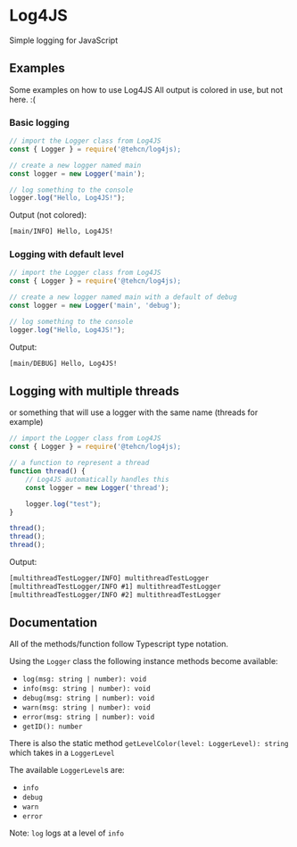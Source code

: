 # Log4JS

Simple logging for JavaScript

## Examples

Some examples on how to use Log4JS
All output is colored in use, but not here. :(

### Basic logging

```js
// import the Logger class from Log4JS
const { Logger } = require('@tehcn/log4js); 

// create a new logger named main
const logger = new Logger('main'); 

// log something to the console
logger.log("Hello, Log4JS!");
```

Output (not colored):

```txt
[main/INFO] Hello, Log4JS!
```

### Logging with default level

```js
// import the Logger class from Log4JS
const { Logger } = require('@tehcn/log4js); 

// create a new logger named main with a default of debug
const logger = new Logger('main', 'debug'); 

// log something to the console
logger.log("Hello, Log4JS!");
```

Output:

```txt
[main/DEBUG] Hello, Log4JS!
```

## Logging with multiple threads

or something that will use a logger with the same name (threads for example)

```js
// import the Logger class from Log4JS
const { Logger } = require('@tehcn/log4js); 

// a function to represent a thread
function thread() {
    // Log4JS automatically handles this
    const logger = new Logger('thread');

    logger.log("test");
}

thread();
thread();
thread();
```

Output:

```txt
[multithreadTestLogger/INFO] multithreadTestLogger
[multithreadTestLogger/INFO #1] multithreadTestLogger
[multithreadTestLogger/INFO #2] multithreadTestLogger
```

## Documentation

All of the methods/function follow Typescript type notation.

Using the `Logger` class the following instance methods become available:

- `log(msg: string | number): void`
- `info(msg: string | number): void`
- `debug(msg: string | number): void`
- `warn(msg: string | number): void`
- `error(msg: string | number): void`
- `getID(): number`

There is also the static method `getLevelColor(level: LoggerLevel): string` which takes in a `LoggerLevel`

The available `LoggerLevel`s are:

- `info`
- `debug`
- `warn`
- `error`

Note: `log` logs at a level of `info`
